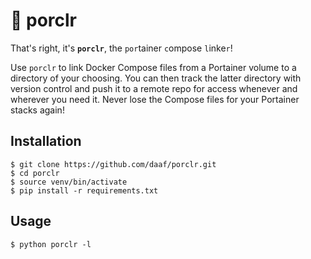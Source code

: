 # :pig: porclr

That's right, it's **`porclr`**, the `por`tainer `c`ompose `l`inke`r`! 

Use `porclr` to link Docker Compose files from a Portainer volume to a directory of your choosing. You can then track the latter directory with version control and push it to a remote repo for access whenever and wherever you need it. Never lose the Compose files for your Portainer stacks again!

## Installation
```shell
$ git clone https://github.com/daaf/porclr.git
$ cd porclr
$ source venv/bin/activate
$ pip install -r requirements.txt
```

## Usage
```shell
$ python porclr -l
```
